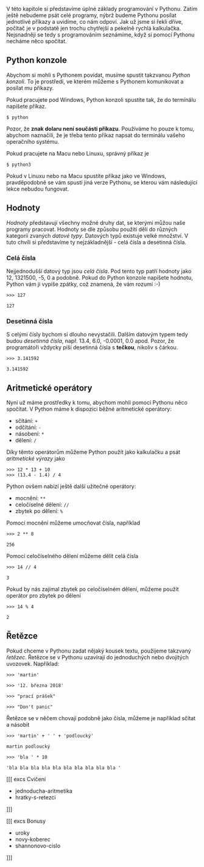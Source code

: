 V této kapitole si představíme úplné základy programování v Pythonu. Zatím
ještě nebudeme psát celé programy, nýbrž budeme Pythonu posílat jednotlivé
příkazy a uvidíme, co nám odpoví. Jak už jsme si řekli dříve, počítač je v
podstatě jen trochu chytřejší a pekelně rychlá kalkulačka. Nejsnadněji se tedy
s programováním seznámíme, když si pomocí Pythonu necháme něco spočítat.

## Python konzole

Abychom si mohli s Pythonem povídat, musíme spustit takzvanou *Python
konzoli*. To je prostředí, ve kterém můžeme s Pythonem komunikovat a posílat
mu příkazy.

Pokud pracujete pod Windows, Python konzoli spustíte tak, že do termínálu
napíšete příkaz.

```
$ python
```

Pozor, že **znak dolaru není součástí příkazu**. Používáme ho pouze k tomu,
abychom naznačili, že je třeba tento příkaz napsat do terminálu vašeho
operačního systému. 

Pokud pracujete na Macu nebo Linuxu, správný příkaz je

```
$ python3
```

Pokud v Linuxu nebo na Macu spustíte příkaz jako ve Windows, pravděpodobně se
vám spustí jiná verze Pythonu, se kterou vám následující lekce nebudou
fungovat.

## Hodnoty

*Hodnoty* představují všechny možné druhy dat, se kterými můžou naše programy
pracovat. Hodnoty se dle způsobu použití dělí do různých kategoríí zvaných
*datové typy*. Datových typů existuje velké množství. V tuto chvíli si
představíme ty nejzákladnější - celá čísla a desetinná čísla.

### Celá čísla

Nejjednodušší datový typ jsou *celá čísla*. Pod tento typ patří hodnoty jako
12, 1321500, -5, 0 a podobně. Pokud do Python konzole napíšete hodnotu, Python
vám ji vypíše zpátky, což znamená, že vám rozumí :-)

```
>>> 127

127
```

### Desetinná čísla

S celými čísly bychom si dlouho nevystačili. Dalším datovým typem tedy budou
*desetinná čísla*, např. 13.4, 6.0, -0.0001, 0.0 apod. Pozor, že programátoři
vždycky píší desetinná čísla s **tečkou**, nikoliv s čárkou.

```
>>> 3.141592

3.141592
```

## Aritmetické operátory

Nyní už máme prostředky k tomu, abychom mohli pomocí Pythonu něco spočítat. V
Python máme k dispozici běžné aritmetické operátory:

* sčítání: `+`
* odčítání: `-`
* násobení: `*`
* dělení: `/`

Díky těmto operátorům můžeme Python použít jako kalkulačku a psát *aritmetické
výrazy* jako

```
>>> 12 * 13 + 10
>>> (13.4 - 1.4) / 4
```

Python ovšem nabízí ještě další užitečné operátory:

* mocnění: `**`
* celočíselné dělení: `//`
* zbytek po dělení: `%`

Pomocí mocnění můžeme umocňovat čísla, například

```
>>> 2 ** 8

256
```

Pomocí celočíselného dělení můžeme dělit celá čísla

```
>>> 14 // 4

3
```

Pokud by nás zajímal zbytek po celočíselném dělení, můžeme použít operátor pro
zbytek po dělení

```
>>> 14 % 4

2
```

## Řetězce

Pokud chceme v Pythonu zadat nějaký kousek textu, použijeme takzvaný
*řetězec*. Řetězce se v Pythonu uzavírají do jednoduchých nebo dvojitých
uvozovek. Například:

```
>>> 'martin'

>>> '12. března 2018'

>>> "prací prášek"

>>> "Don't panic"
```

Řetězce se v něčem chovají podobně jako čísla, můžeme je například sčítat a
násobit

```
>>> 'martin' + ' ' + 'podloucký'

martin podloucký

>>> 'bla ' * 10

'bla bla bla bla bla bla bla bla bla bla '
```

[[[ excs Cvičení

- jednoducha-aritmetika
- hratky-s-retezci

]]]

[[[ excs Bonusy

- uroky
- novy-koberec
- shannonovo-cislo

]]]

